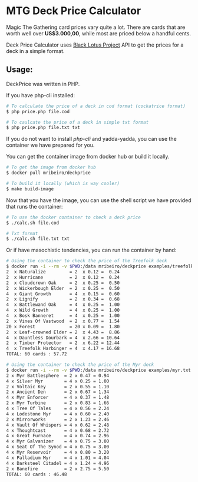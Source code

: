 MTG Deck Price Calculator
=====

Magic The Gathering card prices vary quite a lot.
There are cards that are worth well over **US$3.000,00**, while most are priced below a handful cents.

Deck Price Calculator uses [Black Lotus Project](http://blacklotusproject.com/) API to get
the prices for a deck in a simple format.


Usage:
-----

DeckPrice was written in PHP.

If you have php-cli installed:
```bash
# To calculate the price of a deck in cod format (cockatrice format)
$ php price.php file.cod

# To caulcate the price of a deck in simple txt format
$ php price.php file.txt txt
```

If you do not want to install _php-cli_ and yadda-yadda, you can use
the container we have prepared for you.

You can get the container image from docker hub or build it locally.
```bash
# To get the image from docker hub
$ docker pull mribeiro/deckprice

# To build it locally (which is way cooler)
$ make build-image
```

Now that you have the image, you can use the shell script we have
provided that runs the container:
```bash
# To use the docker container to check a deck price
$ ./calc.sh file.cod

# Txt format
$ ./calc.sh file.txt txt
```

Or if have masochistic tendencies, you can run the container by hand:
```bash
# Using the container to check the price of the Treefolk deck
$ docker run -i --rm -v $PWD:/data mribeiro/deckprice examples/treefolk.cod
2  x Naturalize         = 2  x 0.12 =  0.24
2  x Hurricane          = 2  x 0.12 =  0.24
2  x Cloudcrown Oak     = 2  x 0.25 =  0.50
2  x Wickerbough Elder  = 2  x 0.25 =  0.50
4  x Giant Growth       = 4  x 0.15 =  0.60
2  x Lignify            = 2  x 0.34 =  0.68
4  x Battlewand Oak     = 4  x 0.25 =  1.00
4  x Wild Growth        = 4  x 0.25 =  1.00
4  x Bosk Banneret      = 4  x 0.25 =  1.00
2  x Vines Of Vastwood  = 2  x 0.77 =  1.54
20 x Forest             = 20 x 0.09 =  1.80
2  x Leaf-crowned Elder = 2  x 4.43 =  8.86
4  x Dauntless Dourbark = 4  x 2.66 = 10.64
2  x Timber Protector   = 2  x 6.22 = 12.44
4  x Treefolk Harbinger = 4  x 4.17 = 16.68
TOTAL: 60 cards : 57.72

# Using the container to check the price of the Myr deck
$ docker run -i --rm -v $PWD:/data mribeiro/deckprice examples/myr.txt txt
2 x Myr Battlesphere  = 2 x 0.47 = 0.94
4 x Silver Myr        = 4 x 0.25 = 1.00
2 x Voltaic Key       = 2 x 0.55 = 1.10
2 x Ancient Den       = 2 x 0.67 = 1.34
4 x Myr Enforcer      = 4 x 0.37 = 1.48
2 x Myr Turbine       = 2 x 0.83 = 1.66
4 x Tree Of Tales     = 4 x 0.56 = 2.24
4 x Lodestone Myr     = 4 x 0.60 = 2.40
2 x Mirrorworks       = 2 x 1.23 = 2.46
4 x Vault Of Whispers = 4 x 0.62 = 2.48
4 x Thoughtcast       = 4 x 0.68 = 2.72
4 x Great Furnace     = 4 x 0.74 = 2.96
4 x Myr Galvanizer    = 4 x 0.75 = 3.00
4 x Seat Of The Synod = 4 x 0.75 = 3.00
4 x Myr Reservoir     = 4 x 0.80 = 3.20
4 x Palladium Myr     = 4 x 1.01 = 4.04
4 x Darksteel Citadel = 4 x 1.24 = 4.96
2 x Banefire          = 2 x 2.75 = 5.50
TOTAL: 60 cards : 46.48
```
